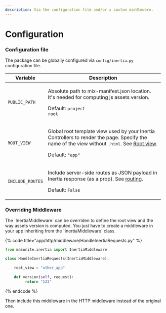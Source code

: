```yaml
---
description: Via the configuration file and/or a custom middleware.
---
```


# Configuration

### Configuration file

The package can be globally configured via `config/inertia.py` configuration file.

| Variable         | Description                                                                                                                                                                                                                                     |
| ---------------- | ----------------------------------------------------------------------------------------------------------------------------------------------------------------------------------------------------------------------------------------------- |
| `PUBLIC_PATH`    | <p>Absolute path to mix-manifest.json location. It's needed for computing js assets version.</p><p>Default: <code>project root</code></p>                                                                                                       |
| `ROOT_VIEW`      | <p>Global root template view used by your Inertia Controllers to render the page. Specify the name of the view without <code>.html</code>. See <a href="root-view.md#global-configuration">Root view</a>.</p><p>Default: <code>"app"</code></p> |
| `INCLUDE_ROUTES` | <p>Include server-side routes as JSON payload in Inertia response (as a prop). See <a href="../the-basics/routing.md#generated-as-json-and-include-in-view">routing</a>.</p><p>Default: <code>False</code></p>                                  |

### Overriding Middleware

The \`InertiaMiddleware\` can be overriden to define the root view and the way assets version is computed. You just have to create a middleware in your app inheriting from the \`InertiaMiddleware\` class.

{% code title="app/http/middleware/HandleInertiaRequests.py" %}
```python
from masonite.inertia import InertiaMiddleware

class HandleInertiaRequests(InertiaMiddleware):
    
    root_view = "other_app"
    
    def version(self, request):
         return "123"
```
{% endcode %}

Then include this middleware in the HTTP middleware instead of the original one.
